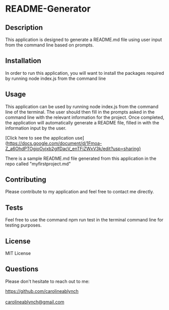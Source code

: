 # README-Generator 

## Description 

This application is designed to generate a README.md file using user input from the command line based on prompts. 

## Installation 

In order to run this application, you will want to install the packages required by running node index.js from the command line 

## Usage 

This application can be used by running node index.js from the command line of the terminal. The user should then fill in the prompts asked in the command line with the relevant information for the project. Once completed, the application will automatically generate a README file, filled in with the information input by the user. 

[Click here to see the application use] (https://docs.google.com/document/d/1Fmoa-Z_a6OhdPTOgioOyjxb2glfDacV_enTFjZWxV3k/edit?usp=sharing}

There is a sample README.md file generated from this application in the repo called "myfirstproject.md"

## Contributing 

Please contribute to my application and feel free to contact me directly. 

## Tests 

Feel free to use the command npm run test in the terminal command line for testing purposes. 

## License 

MIT License 

## Questions 

Please don't hesitate to reach out to me: 

https://github.com/carolineablynch
<br></br>
carolineablynch@gmail.com 
